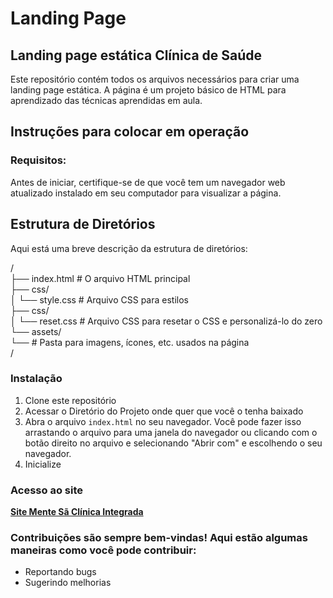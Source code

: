# Landing Page
## Landing page estática Clínica de Saúde
Este repositório contém todos os arquivos necessários para criar uma landing page estática. A página é um projeto básico de HTML para aprendizado das técnicas aprendidas em aula.
## **Instruções para colocar em operação** <br />
### **Requisitos:** <br />
Antes de iniciar, certifique-se de que você tem um navegador web atualizado instalado em seu computador para visualizar a página.

## Estrutura de Diretórios

Aqui está uma breve descrição da estrutura de diretórios:

/<br>
├── index.html # O arquivo HTML principal<br>
├── css/<br>
│ └── style.css # Arquivo CSS para estilos<br>
├── css/<br>
│ └── reset.css # Arquivo CSS para resetar o CSS e personalizá-lo do zero<br>
└── assets/<br>
└── # Pasta para imagens, ícones, etc. usados na página<br>
/

### Instalação
1. Clone este repositório <br />
2. Acessar o Diretório do Projeto onde quer que você o tenha baixado <br />
3. Abra o arquivo `index.html` no seu navegador. Você pode fazer isso arrastando o arquivo para uma janela do navegador ou clicando com o botão direito no arquivo e selecionando "Abrir com" e escolhendo o seu navegador. <br />
4. Inicialize <br />

### Acesso ao site <br />
**[Site Mente Sã Clínica Integrada](https://pedrobarrosg.github.io/)** <br />

### Contribuições são sempre bem-vindas! Aqui estão algumas maneiras como você pode contribuir:

- Reportando bugs
- Sugerindo melhorias
